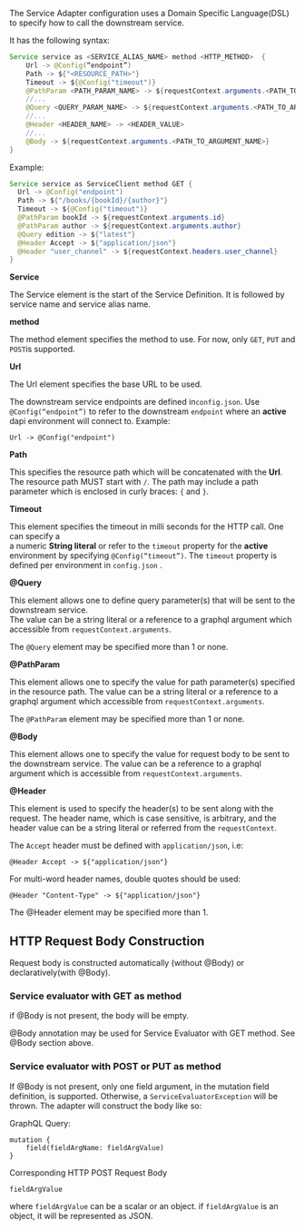 The Service Adapter configuration uses a Domain Specific Language(DSL) to specify how to call the downstream service.  

It has the following syntax:

```java
Service service as <SERVICE_ALIAS_NAME> method <HTTP_METHOD>  {  
    Url -> @Config(“endpoint”)  
    Path -> ${"<RESOURCE_PATH>"}  
    Timeout -> ${@Config("timeout")}  
    @PathParam <PATH_PARAM_NAME> -> ${requestContext.arguments.<PATH_TO_ARGUMENT_NAME>}  
    //...
    @Query <QUERY_PARAM_NAME> -> ${requestContext.arguments.<PATH_TO_ARGUMENT_NAME>}  
    //...
    @Header <HEADER_NAME> -> <HEADER_VALUE> 
    //... 
    @Body -> ${requestContext.arguments.<PATH_TO_ARGUMENT_NAME>}
}  
```

Example:

```java
Service service as ServiceClient method GET {
  Url -> @Config("endpoint")
  Path -> ${"/books/{bookId}/{author}"}
  Timeout -> ${@Config("timeout")}
  @PathParam bookId -> ${requestContext.arguments.id}
  @PathParam author -> ${requestContext.arguments.author}
  @Query edition -> ${"latest"}
  @Header Accept -> ${"application/json"}
  @Header "user_channel" -> ${requestContext.headers.user_channel}
}
```

**Service**

The Service element is the start of the Service Definition.  It is followed 
by service name and service alias name.

**method**

The method element specifies the method to use.  For now, only `GET`, `PUT` and `POST`is supported.

**Url**

The Url element specifies the base URL to be used.   

The downstream service endpoints are defined in`config.json`.  Use `@Config(“endpoint”)` to refer to the 
downstream `endpoint` where an **active** dapi environment will connect to.  Example: 

`Url -> @Config("endpoint")`

**Path**

This specifies the resource path which will be concatenated with the **Url**.  The 
resource path MUST start with `/`.  The path may include a path parameter which is enclosed in curly braces: `{` and `}`.


**Timeout**

This element specifies the timeout in milli seconds for the HTTP call.  One can specify a  
a numeric **String literal** or refer to the `timeout` property for the **active** environment by specifying 
`@Config(“timeout”)`.  The `timeout` property is defined per environment in `config.json` .

**@Query**

This element allows one to define query parameter(s) that will be sent to the downstream service.  
The value can be a string literal or a reference to a graphql argument  which accessible from `requestContext.arguments`.  

The `@Query` element may be specified more than 1 or none.

**@PathParam**

This element allows one to specify the value for path parameter(s) specified in 
the resource path.  The value can be a string literal or a reference to a graphql 
argument  which accessible from `requestContext.arguments`.  

The `@PathParam` element may be specified more than 1 or none.

**@Body**

This element allows one to specify the value for request body to be sent
to the downstream service. The value can be a reference to a graphql 
argument which is accessible from `requestContext.arguments`.  

**@Header**

This element is used to specify the header(s) to be sent along with the request.  The 
header name, which is case sensitive, is arbitrary, and the header value can be a string literal or referred from the `requestContext`.

The `Accept` header must be defined with `application/json`, i.e:

```
@Header Accept -> ${"application/json"}
```

For multi-word header names, double quotes should be used:

```
@Header "Content-Type" -> ${"application/json"}
```

The @Header element may be specified more than 1.  

## HTTP Request Body Construction

Request body is constructed automatically (without @Body) or declaratively(with @Body).

### Service evaluator with GET as method
if @Body is not present, the body will be empty.  

@Body annotation may be used for Service Evaluator with GET method.  See @Body section above.

### Service evaluator with POST or PUT as method
If @Body is not present, only one field argument, in the mutation field definition, is supported.  Otherwise, 
a `ServiceEvaluatorException` will be thrown.  The adapter will construct the body like so:

GraphQL Query:
```
mutation {
    field(fieldArgName: fieldArgValue)
}  
```

Corresponding HTTP POST Request Body
```
fieldArgValue
```

where `fieldArgValue` can be a scalar or an object.  if `fieldArgValue` is an object, it will be represented as JSON.
